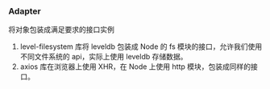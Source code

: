### Adapter

将对象包装成满足要求的接口实例

1. level-filesystem 库将 leveldb 包装成 Node 的 fs 模块的接口，允许我们使用不同文件系统的 api，实际上使用 leveldb 存储数据。
1. axios 库在浏览器上使用 XHR，在 Node 上使用 http 模块，包装成同样的接口。
